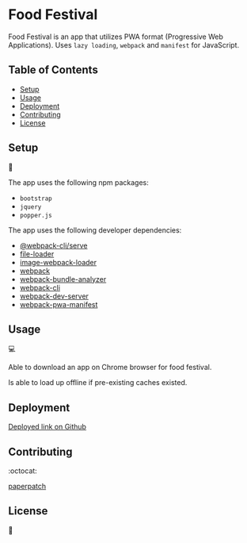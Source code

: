 # Food Festival

Food Festival is an app that utilizes PWA format (Progressive Web Applications). Uses `lazy loading`, `webpack` and `manifest` for JavaScript.

## Table of Contents

* [Setup](#setup)
* [Usage](#usage)
* [Deployment](#deployment)
* [Contributing](#contributing)
* [License](#license)

## Setup
:floppy_disk:

The app uses the following npm packages:

- `bootstrap`
- `jquery`
- `popper.js`

The app uses the following developer dependencies:

- [@webpack-cli/serve](https://www.npmjs.com/package/@webpack-cli/serve)
- [file-loader](https://www.npmjs.com/package/file-loader)
- [image-webpack-loader](https://www.npmjs.com/package/image-webpack-loader)
- [webpack](https://www.npmjs.com/package/webpack)
- [webpack-bundle-analyzer](https://www.npmjs.com/package/webpack-bundle-analyzer)
- [webpack-cli](https://www.npmjs.com/package/webpack-cli)
- [webpack-dev-server](https://www.npmjs.com/package/webpack-dev-server)
- [webpack-pwa-manifest](https://www.npmjs.com/package/webpack-pwa-manifest)

## Usage

:computer:

Able to download an app on Chrome browser for food festival.

Is able to load up offline if pre-existing caches existed.

## Deployment

[Deployed link on Github](https://paperpatch.github.io/food_festival/)

## Contributing

:octocat:

[paperpatch](https://github.com/paperpatch) </br>

## License

:receipt: